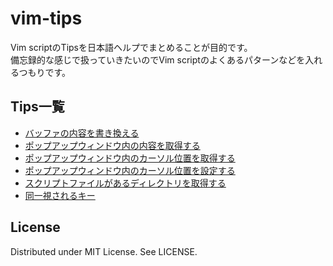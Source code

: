 # vim-tips
Vim scriptのTipsを日本語ヘルプでまとめることが目的です。  
備忘録的な感じで扱っていきたいのでVim scriptのよくあるパターンなどを入れるつもりです。  

## Tips一覧
+ [バッファの内容を書き換える](https://github.com/rbtnn/vim-tips/blob/main/doc/tips.jax#L20)
+ [ポップアップウィンドウ内の内容を取得する](https://github.com/rbtnn/vim-tips/blob/main/doc/tips.jax#L26)
+ [ポップアップウィンドウ内のカーソル位置を取得する](https://github.com/rbtnn/vim-tips/blob/main/doc/tips.jax#L33)
+ [ポップアップウィンドウ内のカーソル位置を設定する](https://github.com/rbtnn/vim-tips/blob/main/doc/tips.jax#L40)
+ [スクリプトファイルがあるディレクトリを取得する](https://github.com/rbtnn/vim-tips/blob/main/doc/tips.jax#L49)
+ [同一視されるキー](https://github.com/rbtnn/vim-tips/blob/main/doc/tips.jax#L54)

## License
Distributed under MIT License. See LICENSE.

